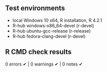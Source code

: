 ## Test environments

- local Windows 10 x64, R installation, R 4.2.1
- R-hub windows-x86_64-devel (r-devel)
- R-hub ubuntu-gcc-release (r-release)
- R-hub fedora-clang-devel (r-devel)

## R CMD check results

0 errors ✔ | 0 warnings ✔ | 0 notes ✔
